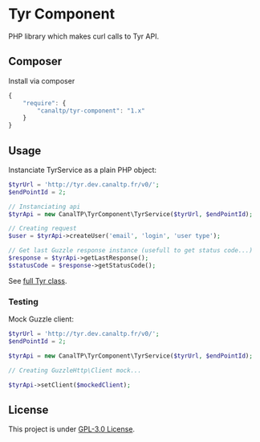 Tyr Component
=============

PHP library which makes curl calls to Tyr API.


## Composer

Install via composer

``` js
{
    "require": {
        "canaltp/tyr-component": "1.x"
    }
}
```


## Usage

Instanciate TyrService as a plain PHP object:

``` php
$tyrUrl = 'http://tyr.dev.canaltp.fr/v0/';
$endPointId = 2;

// Instanciating api
$tyrApi = new CanalTP\TyrComponent\TyrService($tyrUrl, $endPointId);

// Creating request
$user = $tyrApi->createUser('email', 'login', 'user type');

// Get last Guzzle response instance (usefull to get status code...)
$response = $tyrApi->getLastResponse();
$statusCode = $response->getStatusCode();
```

See [full Tyr class](src/TyrService.php).


### Testing

Mock Guzzle client:

``` php
$tyrUrl = 'http://tyr.dev.canaltp.fr/v0/';
$endPointId = 2;

$tyrApi = new CanalTP\TyrComponent\TyrService($tyrUrl, $endPointId);

// Creating GuzzleHttp\Client mock...

$tyrApi->setClient($mockedClient);
```


## License

This project is under [GPL-3.0 License](LICENSE).
